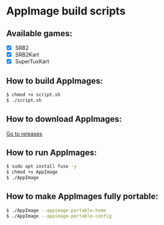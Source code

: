 # AppImage build scripts

## Available games:

- [x] SRB2
- [x] SRB2Kart
- [x] SuperTuxKart

## How to build AppImages:

```bash
$ chmod +x script.sh
$ ./script.sh
```

## How to download AppImages:
[Go to releases](https://github.com/4ifi/appimages/releases)

## How to run AppImages:

```bash
$ sudo apt install fuse -y
$ chmod +x AppImage
$ ./AppImage
```

## How to make AppImages fully portable:

```bash
$ ./AppImage --appimage-portable-home
$ ./AppImage --appimage-portable-config
```
